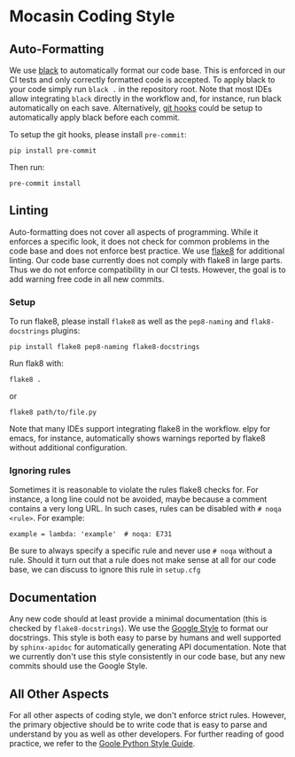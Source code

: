 Mocasin Coding Style
====================

Auto-Formatting
---------------

We use [black](https://black.readthedocs.io/en/stable/) to automatically format
our code base. This is enforced in our CI tests and only correctly formatted
code is accepted. To apply black to your code simply run `black .` in the
repository root. Note that most IDEs allow integrating `black` directly in the
workflow and, for instance, run black automatically on each
save. Alternatively, [git hooks](https://git-scm.com/book/pl/v2/Customizing-Git-Git-Hooks)
could be setup to automatically apply black before each commit.

To setup the git hooks, please install `pre-commit`:
```
pip install pre-commit
```
Then run:
```
pre-commit install
```

Linting
-------

Auto-formatting does not cover all aspects of programming. While it enforces a
specific look, it does not check for common problems in the code base and does
not enforce best practice. We use [flake8](https://flake8.pycqa.org/en/latest/)
for additional linting. Our code base currently does not comply with flake8 in
large parts. Thus we do not enforce compatibility in our CI tests. However,
the goal is to add warning free code in all new commits.

### Setup

To run flake8, please install `flake8` as well as the `pep8-naming` and
`flak8-docstrings` plugins:
```
pip install flake8 pep8-naming flake8-docstrings
```

Run flak8 with:
```
flake8 .
```
or
```
flake8 path/to/file.py
```

Note that many IDEs support integrating flake8 in the workflow. elpy for emacs,
for instance, automatically shows warnings reported by flake8 without
additional configuration.

### Ignoring rules

Sometimes it is reasonable to violate the rules flake8 checks for. For
instance, a long line could not be avoided, maybe because a comment contains a
very long URL. In such cases, rules can be disabled with `# noqa <rule>`.
For example:
```
example = lambda: 'example'  # noqa: E731
```
Be sure to always specify a specific rule and never use `# noqa` without a
rule. Should it turn out that a rule does not make sense at all for our code
base, we can discuss to ignore this rule in `setup.cfg`

Documentation
-------------

Any new code should at least provide a minimal documentation (this is checked
by `flake8-docstrings`). We use the [Google Style](https://sphinxcontrib-napoleon.readthedocs.io/en/latest/example_google.html)
to format our docstrings. This style is both easy to parse by humans and well
supported by `sphinx-apidoc` for automatically generating API documentation.
Note that we currently don't use this style consistently in our code base, but
any new commits should use the Google Style.

All Other Aspects
-----------------

For all other aspects of coding style, we don't enforce strict rules. However,
the primary objective should be to write code that is easy to parse and
understand by you as well as other developers. For further reading of good
practice, we refer to the
[Goole Python Style Guide](https://google.github.io/styleguide/pyguide.html).

